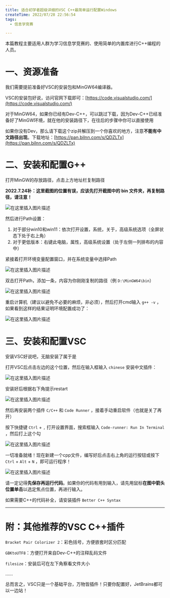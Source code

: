 ```yaml
---
title: 适合初学者超级详细的VSC C++最简单运行配置Windows
createTime: 2022/07/28 22:56:54
tags:
  - 信息学竞赛

---
```


本篇教程主要适用人群为学习信息学竞赛的、使用简单的内置库进行C++编程的人员。

# 一、资源准备

我们需要提前准备好VSC的安装包和MinGW64编译器。

VSC的安装包好说，访问官网下载即可：[https://code.visualstudio.com/](https://code.visualstudio.com/)

对于MinGW64，如果你已经有Dev-C++，可以跳过下载，因为Dev-C++已经准备好了MinGW环境，就在他的安装路径下，在往后的步骤中你可以直接使用

如果你没有Dev，那么请下载这个zip并解压到一个你喜欢的地方，注意**不能有中文路径出现**。下载地址：[https://pan.bilnn.com/s/QDZLTx](https://pan.bilnn.com/s/QDZLTx)

# 二、安装和配置G++

打开MinGW的存放路径，点击上方地址栏复制路径

**2022.7.24补：这里截图的位置有误，应该先打开截图中的 bin 文件夹，再复制路径，请注意！**

![在这里插入图片描述](../images/2cbda3baa984042ea9c42ef499b774b0.png)

然后进行Path设置：

1. 对于部分win10和win11：依次打开设置，系统，关于，高级系统选项（全屏状态下处于右上角）
2. 对于更低版本：右键此电脑，属性，高级系统设置（处于左侧一列排布的内容中）

紧接着打开环境变量配置窗口，并在系统变量中选择Path

![在这里插入图片描述](../images/36ff80a2fd911d6bfcc08642fa1ca140.png)

双击打开Path，添加一条，内容为你刚刚复制的路径（例 `D:\MinGW64\bin`）

![在这里插入图片描述](../images/32836f349ae57efa6c4b5988bf3eeb87.png)

重启计算机（建议以避免不必要的麻烦，非必须），然后打开cmd输入 `g++ -v` ，如果看到这样的结果证明环境配置成功了：

![在这里插入图片描述](../images/6eeb43b09864fb42ba54e184c29e480e.png)

# 三、安装和配置VSC

安装VSC好说吧，无脑安装了属于是

打开VSC后点击左边的这个位置，然后在输入框输入 `chinese` 安装中文插件：

![在这里插入图片描述](../images/dcf5b38b7223b88e109727a9919ec3ff.png)

安装好后根据右下角提示restart

![在这里插入图片描述](../images/c39f7b2c678a4c5d6bc1c04f3013065d.png)

然后再安装两个插件 `C/C++` 和 `Code Runner` ，接着手动重启软件（也就是关了再开）

按下快捷键 `Ctrl` + `,` 打开设置界面，搜索框输入 `Code-runner: Run In Terminal` ，然后打上这个勾

![在这里插入图片描述](../images/cae1752be7998ee8bd35609c7b2b85af.png)

一切准备就绪！现在新建一个cpp文件，编写好后点击右上角的运行按钮或按下 `Ctrl` + `Alt` + `N` ，即可运行程序！

![在这里插入图片描述](../images/89ad1a696e470b5913673aa6b189e09e.png)

请一定记得**先保存再运行代码**。如果你的代码有用到输入，请先用鼠标**在图中箭头位置单击**以选定焦点位置，再进行输入。

如果需要C++的代码补全，请安装插件 `Better C++ Syntax`

---

# 附：其他推荐的VSC C++插件

`Bracket Pair Colorizer 2`：彩色括号，方便嵌套时区分匹配

`GBKtoUTF8`：方便打开来自Dev-C++的注释乱码文件

`filesize`：安装后可在左下角察看文件大小

……

总而言之，VSC只是一个基础平台，万物皆插件！只要你配置好，JetBrains都可以一边站！

